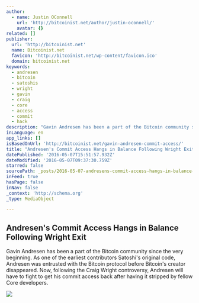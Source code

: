 ```yaml
---
author:
  - name: Justin OConnell
    url: 'http://bitcoinist.net/author/justin-oconnell/'
    avatar: {}
related: []
publisher:
  url: 'http://bitcoinist.net'
  name: Bitcoinist.net
  favicon: 'http://bitcoinist.net/wp-content/favicon.ico'
  domain: bitcoinist.net
keywords:
  - andresen
  - bitcoin
  - satoshis
  - wright
  - gavin
  - craig
  - core
  - access
  - commit
  - hack
description: "Gavin Andresen has been a part of the Bitcoin community since the very beginning. As one of the earliest contributors Satoshi's original code, Andresen was entrusted with the Bitcoin protocol before Bitcoin's creator disappeared. Now, following the Craig Wright controversy, Andresen will have to fight to get his commit access back after having it stripped by fellow Core developers."
inLanguage: en
app_links: []
isBasedOnUrl: 'http://bitcoinist.net/gavin-andresen-commit-access/'
title: "Andresen's Commit Access Hangs in Balance Following Wright Exit"
datePublished: '2016-05-07T15:51:57.932Z'
dateModified: '2016-05-07T09:37:30.759Z'
starred: false
sourcePath: _posts/2016-05-07-andresens-commit-access-hangs-in-balance-following-wright-e.md
inFeed: true
hasPage: false
inNav: false
_context: 'http://schema.org'
_type: MediaObject

---
```

<article style=""><h1>Andresen's Commit Access Hangs in Balance Following Wright Exit</h1><p>Gavin Andresen has been a part of the Bitcoin community since the very beginning. As one of the earliest contributors Satoshi's original code, Andresen was entrusted with the Bitcoin protocol before Bitcoin's creator disappeared. Now, following the Craig Wright controversy, Andresen will have to fight to get his commit access back after having it stripped by fellow Core developers.</p><img src="http://bitcoinist.net/wp-content/uploads/2016/05/Gavin-Andresen-Web-Summit.jpg" /></article>